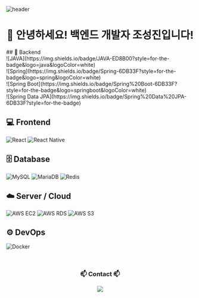 ![header](https://capsule-render.vercel.app/api?type=waving&color=gradient&height=300&section=header&text=Seongjin's%20GitHub%20)

<!-- 타이틀 부분 -->
<div align="center">
  <h1>👋 안녕하세요! 백엔드 개발자 조성진입니다!</h1>
</div>
## 🧠 Backend  
<span style="display:inline-block;">![JAVA](https://img.shields.io/badge/JAVA-ED8B00?style=for-the-badge&logo=java&logoColor=white)</span>
<span style="display:inline-block;">![Spring](https://img.shields.io/badge/Spring-6DB33F?style=for-the-badge&logo=spring&logoColor=white)</span>
<span style="display:inline-block;">![Spring Boot](https://img.shields.io/badge/Spring%20Boot-6DB33F?style=for-the-badge&logo=springboot&logoColor=white)</span>
<span style="display:inline-block;">![Spring Data JPA](https://img.shields.io/badge/Spring%20Data%20JPA-6DB33F?style=for-the-badge)</span>

## 💻 Frontend  
<span style="display:inline-block;">![React](https://img.shields.io/badge/React-61DAFB?style=for-the-badge&logo=react&logoColor=black)</span>
<span style="display:inline-block;">![React Native](https://img.shields.io/badge/React%20Native-61DAFB?style=for-the-badge&logo=react&logoColor=black)</span>

## 🗄️ Database  
<span style="display:inline-block;">![MySQL](https://img.shields.io/badge/MySQL-4479A1?style=for-the-badge&logo=mysql&logoColor=white)</span>
<span style="display:inline-block;">![MariaDB](https://img.shields.io/badge/MariaDB-003545?style=for-the-badge&logo=mariadb&logoColor=white)</span>
<span style="display:inline-block;">![Redis](https://img.shields.io/badge/Redis-DC382D?style=for-the-badge&logo=redis&logoColor=white)</span>

## ☁️ Server / Cloud  
<span style="display:inline-block;">![AWS EC2](https://img.shields.io/badge/AWS%20EC2-FF9900?style=for-the-badge&logo=amazonaws&logoColor=white)</span>
<span style="display:inline-block;">![AWS RDS](https://img.shields.io/badge/AWS%20RDS-527FFF?style=for-the-badge&logo=amazonaws&logoColor=white)</span>
<span style="display:inline-block;">![AWS S3](https://img.shields.io/badge/AWS%20S3-569A31?style=for-the-badge&logo=amazonaws&logoColor=white)</span>

## ⚙️ DevOps  
<span style="display:inline-block;">![Docker](https://img.shields.io/badge/Docker-2496ED?style=for-the-badge&logo=docker&logoColor=white)</span>

<br>

<!-- Contact -->
<h3 align="center">📫 Contact 📫</h3>
<div align="center">
  <a href="mailto:chobocho990815@gmail.com">
    <img src="https://img.shields.io/badge/chobocho990815@gmail.com-D14836?style=for-the-badge&logo=gmail&logoColor=white" />
  </a>
</div>
